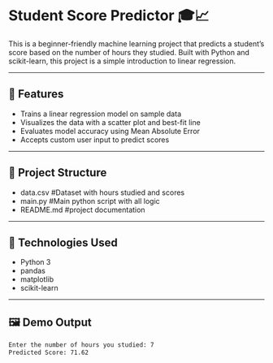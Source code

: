 # Student Score Predictor 🎓📈

This is a beginner-friendly machine learning project that predicts a student’s score based on the number of hours they studied. Built with Python and scikit-learn, this project is a simple introduction to linear regression.

---

## 🚀 Features

- Trains a linear regression model on sample data
- Visualizes the data with a scatter plot and best-fit line
- Evaluates model accuracy using Mean Absolute Error
- Accepts custom user input to predict scores

---

## 📁 Project Structure

- data.csv #Dataset with hours studied and scores
- main.py #Main python script with all logic
- README.md #project documentation

---

## 🧰 Technologies Used

- Python 3
- pandas
- matplotlib
- scikit-learn

---

## 🖼️ Demo Output

```bash
Enter the number of hours you studied: 7
Predicted Score: 71.62
